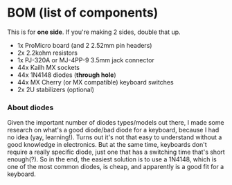 # BOM (list of components)

This is for **one side**. If you're making 2 sides, double that up.

* 1x ProMicro board (and 2 2.52mm pin headers)
* 2x 2.2kohm resistors
* 1x PJ-320A or MJ-4PP-9 3.5mm jack connector
* 44x Kailh MX sockets
* 44x 1N4148 diodes (**through hole**)
* 44x MX Cherry (or MX compatible) keyboard switches
* 2x 2U stabilizers (optional)

### About diodes

Given the important number of diodes types/models out there, I made some research on what's a good diode/bad diode for a keyboard, because I had no idea (yay, learning!). Turns out it's not that easy to understand without a good knowledge in electronics. But at the same time, keyboards don't require a really specific diode, just one that has a switching time that's short enough(?). So in the end, the easiest solution is to use a 1N4148, which is one of the most common diodes, is cheap, and apparently is a good fit for a keyboard.